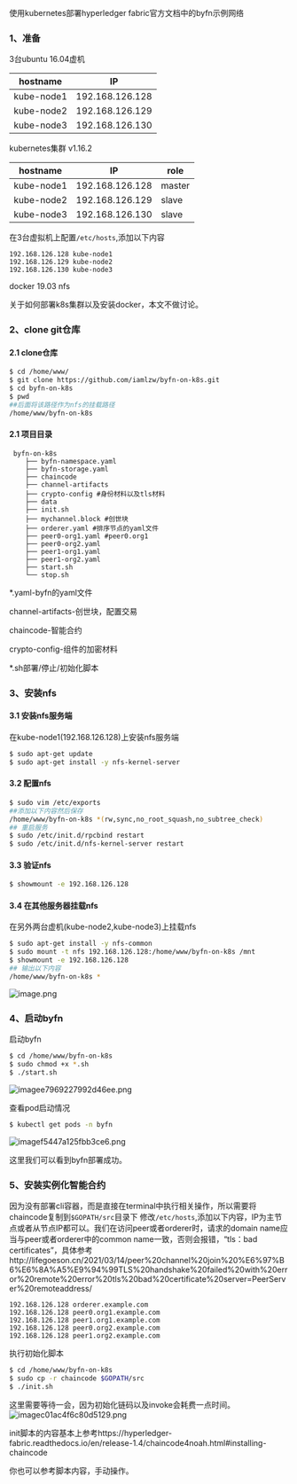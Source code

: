 使用kubernetes部署hyperledger fabric官方文档中的byfn示例网络

### 1、准备

3台ubuntu 16.04虚机

| hostname   | IP              |
| ---------- | --------------- |
| kube-node1 | 192.168.126.128 |
| kube-node2 | 192.168.126.129 |
| kube-node3 | 192.168.126.130 |

kubernetes集群 v1.16.2

| hostname   | IP              | role   |
| ---------- | --------------- | ------ |
| kube-node1 | 192.168.126.128 | master |
| kube-node2 | 192.168.126.129 | slave  |
| kube-node3 | 192.168.126.130 | slave  |

在3台虚拟机上配置```/etc/hosts```,添加以下内容

```
192.168.126.128 kube-node1
192.168.126.129 kube-node2
192.168.126.130 kube-node3
```

docker 19.03
nfs

关于如何部署k8s集群以及安装docker，本文不做讨论。

### 2、clone git仓库

#### 2.1 clone仓库

```bash
$ cd /home/www/
$ git clone https://github.com/iamlzw/byfn-on-k8s.git
$ cd byfn-on-k8s
$ pwd
##后面将该路径作为nfs的挂载路径
/home/www/byfn-on-k8s
```

#### 2.1 项目目录

```
 byfn-on-k8s   
    ├── byfn-namespace.yaml
    ├── byfn-storage.yaml
    ├── chaincode
    ├── channel-artifacts
    ├── crypto-config #身份材料以及tls材料
    ├── data
    ├── init.sh
    ├── mychannel.block #创世块
    ├── orderer.yaml #排序节点的yaml文件
    ├── peer0-org1.yaml #peer0.org1
    ├── peer0-org2.yaml 
    ├── peer1-org1.yaml
    ├── peer1-org2.yaml
    ├── start.sh
    └── stop.sh
```

*.yaml-byfn的yaml文件

channel-artifacts-创世块，配置交易

chaincode-智能合约

crypto-config-组件的加密材料

*.sh部署/停止/初始化脚本

### 3、安装nfs

#### 3.1 安装nfs服务端

在kube-node1(192.168.126.128)上安装nfs服务端

```bash
$ sudo apt-get update
$ sudo apt-get install -y nfs-kernel-server
```

#### 3.2 配置nfs

```bash
$ sudo vim /etc/exports
##添加以下内容然后保存
/home/www/byfn-on-k8s *(rw,sync,no_root_squash,no_subtree_check)
## 重启服务
$ sudo /etc/init.d/rpcbind restart
$ sudo /etc/init.d/nfs-kernel-server restart
```

#### 3.3 验证nfs

```bash
$ showmount -e 192.168.126.128
```

#### 3.4 在其他服务器挂载nfs

在另外两台虚机(kube-node2,kube-node3)上挂载nfs

```bash
$ sudo apt-get install -y nfs-common
$ sudo mount -t nfs 192.168.126.128:/home/www/byfn-on-k8s /mnt
$ showmount -e 192.168.126.128
## 输出以下内容
/home/www/byfn-on-k8s *
```

![image.png](http://lifegoeson.cn:8888/images/2021/03/22/image.png)

### 4、启动byfn

启动byfn

```bash
$ cd /home/www/byfn-on-k8s
$ sudo chmod +x *.sh
$ ./start.sh
```

![imagee7969227992d46ee.png](http://lifegoeson.cn:8888/images/2021/03/22/imagee7969227992d46ee.png)

查看pod启动情况

```bash
$ kubectl get pods -n byfn
```

![imagef5447a125fbb3ce6.png](http://lifegoeson.cn:8888/images/2021/03/22/imagef5447a125fbb3ce6.png)

这里我们可以看到byfn部署成功。

### 5、安装实例化智能合约

因为没有部署cli容器，而是直接在terminal中执行相关操作，所以需要将chaincode复制到```$GOPATH/src```目录下
修改```/etc/hosts```,添加以下内容，IP为主节点或者从节点IP都可以。我们在访问peer或者orderer时，请求的domain name应当与peer或者orderer中的common name一致，否则会报错，“tls：bad certificates”，具体参考http://lifegoeson.cn/2021/03/14/peer%20channel%20join%20%E6%97%B6%E6%8A%A5%E9%94%99TLS%20handshake%20failed%20with%20error%20remote%20error%20tls%20bad%20certificate%20server=PeerServer%20remoteaddress/
```
192.168.126.128 orderer.example.com
192.168.126.128 peer0.org1.example.com
192.168.126.128 peer1.org1.example.com
192.168.126.128 peer0.org2.example.com
192.168.126.128 peer1.org2.example.com
```
执行初始化脚本
```bash
$ cd /home/www/byfn-on-k8s
$ sudo cp -r chaincode $GOPATH/src
$ ./init.sh
```
这里需要等待一会，因为初始化链码以及invoke会耗费一点时间。
![imagec01ac4f6c80d5129.png](http://lifegoeson.cn:8888/images/2021/03/22/imagec01ac4f6c80d5129.png)

init脚本的内容基本上参考https://hyperledger-fabric.readthedocs.io/en/release-1.4/chaincode4noah.html#installing-chaincode

你也可以参考脚本内容，手动操作。
